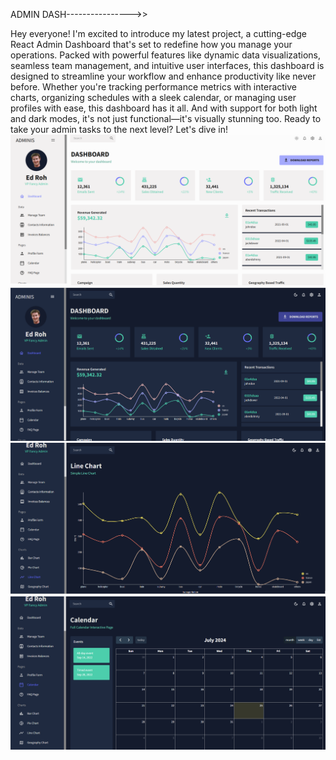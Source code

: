 ADMIN DASH---------------->>

Hey everyone! I'm excited to introduce my latest project, a cutting-edge React Admin Dashboard that's set to redefine how you manage your operations. Packed with powerful features like dynamic data visualizations, seamless team management, and intuitive user interfaces, this dashboard is designed to streamline your workflow and enhance productivity like never before. Whether you're tracking performance metrics with interactive charts, organizing schedules with a sleek calendar, or managing user profiles with ease, this dashboard has it all. And with support for both light and dark modes, it's not just functional—it's visually stunning too. Ready to take your admin tasks to the next level? Let's dive in!
![Image Alt Text](ss0.png)
![Image Alt Text](ss1.png)
![Image Alt Text](ss2.png)
![Image Alt Text](ss3.png)
